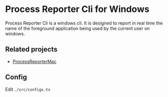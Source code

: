 # Process Reporter Cli for Windows

Process Reporter Cli is a windows cli. It is designed to report in real time the name of the foreground application being used by the current user on windows.

## Related projects

- [ProcessReporterMac](https://github.com/mx-space/ProcessReporterMac)

## Config

Edit `./src/configs.ts`

